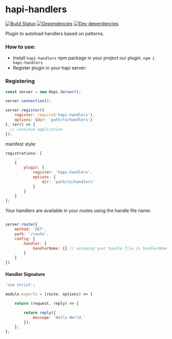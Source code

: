 # hapi-handlers
[![Build Status][travis-badge]][travis-url]
[![Dependencies][david-badge]][david-url]
[![Dev dependencies][david-dev-badge]][david-url]

[travis-badge]: https://travis-ci.org/ar4mirez/hapi-handlers.svg?branch=master
[travis-url]: https://travis-ci.org/ar4mirez/hapi-handlers
[david-badge]: https://david-dm.org/ar4mirez/hapi-handlers.svg
[david-dev-badge]: https://david-dm.org/ar4mirez/hapi-handlers/dev-status.svg
[david-url]: https://david-dm.org/ar4mirez/hapi-handlers
[david-dev-url]: https://david-dm.org/ar4mirez/hapi-handlers#info=devDependencies

Plugin to autoload handlers based on patterns.

### How to use:
- Install `hapi-handlers` npm package in your project our plugin.
`npm i hapi-handlers`
- Register plugin in your hapi server:

### Registering

```javascript
const server = new Hapi.Server();

server.connection();

server.register({
    register: require('hapi-handlers'),
    options: {dir: 'path/to/handlers'}
}, (err) => {
  // continue application
});
```

manifest style:
```javascript
registrations: [
    ...
    {
        plugin: {
            register: 'hapi-handlers',
            options: {
                dir: 'path/to/handlers'
            }
        }
    }
];
```

Your handlers are available in your routes using the handle file name:
```javascript

server.route({
    method: 'GET',
    path: '/route',
    config: {
        handler: {
            handlerName: {} // assuming your handle file is handlerName
        }
    }
})
```

#### Handler Signature
```javascript
'use strict';

module.exports = (route, options) => {

    return (request, reply) => {

        return reply({
            message: 'Hello World.'
        });
    };
};
```
